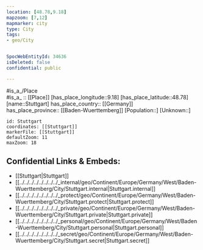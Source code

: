 ```yaml
---
location: [48.78,9.18] 
mapzoom: [7,12] 
mapmarker: city 
type: City
tags:
- geo/City


SpocWebEntityId: 34636
isDeleted: false
confidential: public

---
```

#is_a_/Place  
#is_a_ :: [[Place]] 
[has_place_longitude::9.18] 
[has_place_latitude::48.78] 
[name::Stuttgart] 
has_place_country:: [[Germany]]  
has_place_province:: [[Baden-Wuerttemberg]] 
[Population::] 
[Unknown::] 


```leaflet
id: Stuttgart
coordinates: [[Stuttgart]] 
markerFile: [[Stuttgart]] 
defaultZoom: 11 
maxZoom: 18
```


## Confidential Links & Embeds: 
- [[Stuttgart|Stuttgart]]  
- [[../../../../../../../../_internal/geo/Continent/Europe/Germany/West/Baden-Wuerttemberg/City/Stuttgart.internal|Stuttgart.internal]] 
- [[../../../../../../../../_protect/geo/Continent/Europe/Germany/West/Baden-Wuerttemberg/City/Stuttgart.protect|Stuttgart.protect]] 
- [[../../../../../../../../_private/geo/Continent/Europe/Germany/West/Baden-Wuerttemberg/City/Stuttgart.private|Stuttgart.private]] 
- [[../../../../../../../../_personal/geo/Continent/Europe/Germany/West/Baden-Wuerttemberg/City/Stuttgart.personal|Stuttgart.personal]] 
- [[../../../../../../../../_secret/geo/Continent/Europe/Germany/West/Baden-Wuerttemberg/City/Stuttgart.secret|Stuttgart.secret]] 
